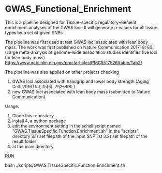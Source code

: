 # GWAS_Functional_Enrichment
This is a pipeline designed for Tissue-specific regulatory-element enrichment analyses of the GWAS loci.
It will generate p-values for all tissue types by a set of given SNPs

The pipeline was first used at test GWAS loci associated with lean body mass. The work was first published on Nature Communication 2017; 8: 80. (Large meta-analysis of genome-wide association studies identifies five loci for lean body mass)
https://www.ncbi.nlm.nih.gov/pmc/articles/PMC5517526/table/Tab2/

The pipeline was also applied on other projects checking 
1) GWAS loci associated with handgrip and lower body strength (Aging Cell. 2016 Oct; 15(5): 792–800.)
2) new GWAS loci associated with lean body mass (submitted to Nature Communication)

Usage:
1) Clone this repository
2) install 4, a python package
3) edit the environment setting in the schell script named "GWAS.TissueSpecific.Function.Enrichment.sh" in the "scripts" directory
3.1) set filepath of the input SNP list
3.2) set filepath of the result folder
4) at the main directory 

RUN

bash ./scripts/GWAS.TissueSpecific.Function.Enrichment.sh
